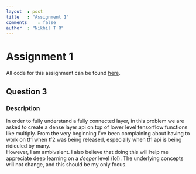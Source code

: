 ```yaml
---
layout	: post
title	: "Assignment 1"
comments	: false
author	: "Nikhil T R"
---
```


# Assignment 1
All code for this assignment can be found [here](https://github.com/42niks/CS671-Deep-Learning-2019/tree/master/Assignment_1).

## Question 3

### Description
In order to fully understand a fully connected layer, in this problem we are asked to create a dense layer api on top of lower level tensorflow functions like multiply. From the very beginning I've been complaining about having to work on tf1 when tf2 was being released, especially when tf1 api is being ridiculed by many.<br>However, I am ambivalent. I also believe that doing this will help me appreciate deep learning on a _deeper_ level (lol). The underlying concepts will not change, and this should be my only focus. 